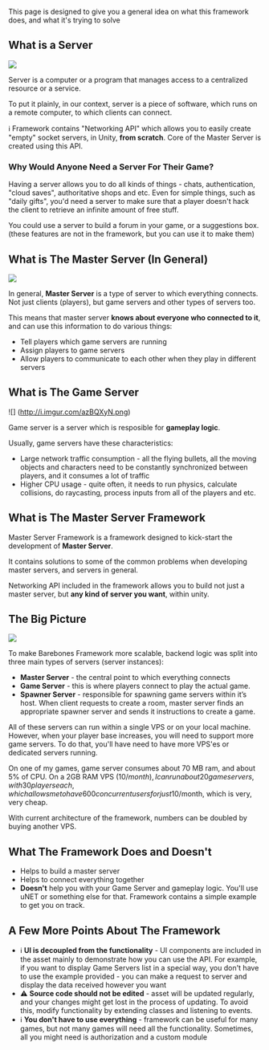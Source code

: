 This page is designed to give you a general idea on what this framework does, and what it's trying to solve

## What is a Server

![](http://i.imgur.com/nrphozU.png)

Server is a computer or a program that manages access to a centralized resource or a service. 

To put it plainly, in our context, server is a piece of software, which runs on a remote computer, to which clients can connect.

ℹ️ Framework contains "Networking API" which allows you to easily create "empty" socket servers, in Unity, **from scratch**. Core of the Master Server is created using this API.

### Why Would Anyone Need a Server For Their Game?

Having a server allows you to do all kinds of things - chats, authentication, "cloud saves", authoritative shops and etc. Even for simple things, such as "daily gifts", you'd need a server to make sure that a player doesn't hack the client to retrieve an infinite amount of free stuff.

You could use a server to build a forum in your game, or a suggestions box. (these features are not in the framework, but you can use it to make them)

## What is The Master Server (In General)

![](http://i.imgur.com/PW2NHrv.png)

In general, **Master Server** is a type of server to which everything connects. Not just clients (players), but game servers and other types of servers too.

This means that master server **knows about everyone who connected to it**, and can use this information to do various things:

* Tell players which game servers are running
* Assign players to game servers
* Allow players to communicate to each other when they play in different servers

## What is The Game Server

![] (http://i.imgur.com/azBQXyN.png)

Game server is a server which is resposible for **gameplay logic**.

Usually, game servers have these characteristics:

* Large network traffic consumption - all the flying bullets, all the moving objects and characters need to be constantly synchronized between players, and it consumes a lot of traffic
* Higher CPU usage - quite often, it needs to run physics, calculate collisions, do raycasting, process inputs from all of the players and etc.

## What is The Master Server **Framework**

Master Server Framework is a framework designed to kick-start the development of **Master Server**. 

It contains solutions to some of the common problems when developing master servers, and servers in general.

Networking API included in the framework allows you to build not just a master server, but **any kind of server you want**, within unity.

## The Big Picture

![](http://i.imgur.com/72zLq6U.png)

To make Barebones Framework more scalable, backend logic was split into three main types of servers (server instances):
* **Master Server** - the central point to which everything connects
* **Game Server** - this is where players connect to play the actual game.
* **Spawner Server** - responsible for spawning game servers within it’s host. When client requests to create a room, master server finds an appropriate spawner server and sends it instructions to create a game. 

All of these servers can run within a single VPS or on your local machine. However, when your player base increases, you will need to support more game servers. To do that, you'll have need to have more VPS'es or dedicated servers running.

On one of my games, game server consumes about 70 MB ram, and about 5% of CPU. On a 2GB RAM VPS (10$/month), I can run about 20 game servers, with 30 players each, which allows me to have 600 concurrent users for just 10$/month, which is very, very cheap. 

With current architecture of the framework, numbers can be doubled by buying another VPS. 

## What The Framework Does and Doesn't

* Helps to build a master server
* Helps to connect everything together
* **Doesn't** help you with your Game Server and gameplay logic. You'll use uNET or something else for that. Framework contains a simple example to get you on track.

## A Few More Points About The Framework

* ℹ️ **UI is decoupled from the functionality** - UI components are included in the asset mainly to demonstrate how you can use the API. For example, if you want to display Game Servers list in a special way, you don't have to use the example provided - you can make a request to server and display the data received however you want
* ⚠️ **Source code should not be edited** - asset will be updated regularly, and your changes might get lost in the process of updating. To avoid this, modify functionality by extending classes and listening to events.
* ℹ️ **You don't have to use everything** - framework can be useful for many games, but not many games will need all the functionality. Sometimes, all you might need is authorization and a custom module